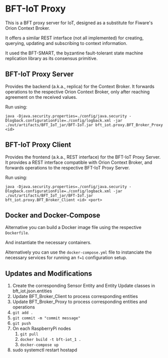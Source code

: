 # BFT-IoT Proxy

This is a BFT proxy server for IoT, designed as a substitute for Fiware's Orion Context Broker.

It offers a similar REST interface (not all implemented) for creating, querying, updating and subscribing to context 
information.

It used the BFT-SMART, the byzantine fault-tolerant state machine replication library as its consensus primitive.

## BFT-IoT Proxy Server

Provides the backend (a.k.a., replica) for the Context Broker.
It forwards operations to the respective Orion Context Broker, only after reaching agreement on the received values.

Run using:

`java -Djava.security.properties=./config/java.security -Dlogback.configurationFile=./config/logback.xml -jar ./out/artifacts/BFT_IoT_jar/BFT-IoT.jar bft_iot.proxy.BFT_Broker_Proxy <id>`

## BFT-IoT Proxy Client
Provides the frontend (a.k.a., REST interface) for the BFT-IoT Proxy Server.
It provides a REST interface compatible with Orion Context Broker, and forwards operations to the respective BFT-IoT Proxy Server.

Run using:

`java -Djava.security.properties=./config/java.security -Dlogback.configurationFile=./config/logback.xml -jar ./out/artifacts/BFT_IoT_jar/BFT-IoT.jar bft_iot.proxy.BFT_Broker_Client <id> <port>`


## Docker and Docker-Compose

Alternative you can build a Docker image file using the respective `Dockerfile`.

And instantiate the necessary containers.

Alternatively you can use the `docker-compose.yml` file to instanciate the necessary services for running an `f=1` configuration setup.

## Updates and Modifications

1. Create the corresponding Sensor Entity and Entity Update classes in bft_iot.json.entities
2. Update BFT_Broker_Client to process corresponding entities
3. Update BFT_Broker_Proxy to process corresponding entities and operations
4. `git add .`
5. `git commit -m "commit message"`
6. `git push`
7. On each RaspberryPi nodes
   1. `git pull`
   2. `docker build -t bft-iot_1 .`
   3. `docker-compose up`
4. sudo systemctl restart hostapd